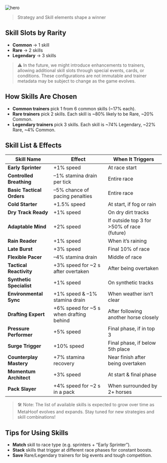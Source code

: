 ![hero](/img/banners/TRAINERS_SKILLS.png)

> Strategy and Skill elements shape a winner

## Skill Slots by Rarity

- **Common** → 1 skill  
- **Rare** → 2 skills  
- **Legendary** → 3 skills  

> ⚠️ In the future, we might introduce enhancements to trainers, allowing additional skill slots through special events, cards, or conditions. These configurations are not immutable and trainer metadata may be subject to change as the game evolves.

## How Skills Are Chosen

- **Common trainers** pick 1 from 6 common skills (~17% each).  
- **Rare trainers** pick 2 skills. Each skill is ~80% likely to be Rare, ~20% Common.  
- **Legendary trainers** pick 3 skills. Each skill is ~74% Legendary, ~22% Rare, ~4% Common.  

## Skill List & Effects

| Skill Name               | Effect                                     | When It Triggers                           |
|--------------------------|--------------------------------------------|---------------------------------------------|
| **Early Sprinter**       | +1% speed                                 | At race start                              |
| **Controlled Breathing** | –1% stamina drain per tick                | Entire race                                |
| **Basic Tactical Orders**| –5% chance of pacing penalties            | Entire race                                |
| **Cold Starter**         | +1.5% speed                                | At start, if fog or rain                   |
| **Dry Track Ready**      | +1% speed                                  | On dry dirt tracks                         |
| **Adaptable Mind**       | +2% speed                                  | If outside top 3 for >50% of race (future) |
| **Rain Reader**          | +1% speed                                  | When it’s raining                          |
| **Late Burst**           | +3% speed                                  | Final 10% of race                          |
| **Flexible Pacer**       | –4% stamina drain                          | Middle of race                             |
| **Tactical Reactivity**  | +3% speed for ~2 s after overtaken         | After being overtaken                      |
| **Synthetic Specialist** | +1% speed                                  | On synthetic tracks                        |
| **Environmental Sync**   | +1% speed & –1% stamina drain              | When weather isn’t clear                   |
| **Drafting Expert**      | +6% speed for ~5 s when drafting behind    | After following another horse closely      |
| **Pressure Performer**   | +5% speed                                  | Final phase, if in top 3                   |
| **Surge Trigger**        | +10% speed                                 | Final phase, if below 5th place            |
| **Counterplay Mastery**  | +7% stamina recovery                       | Near finish after being overtaken          |
| **Momentum Architect**   | +3% speed                                  | At start & final phase                     |
| **Pack Slayer**          | +4% speed for ~2 s in a pack               | When surrounded by 2+ horses               |

> 🛠 Note: The list of available skills is expected to grow over time as MetaHoof evolves and expands. Stay tuned for new strategies and skill combinations!

## Tips for Using Skills

- **Match** skill to race type (e.g. sprinters + “Early Sprinter”).  
- **Stack** skills that trigger at different race phases for constant boosts.  
- **Save** Rare/Legendary trainers for big events and tough competition. 